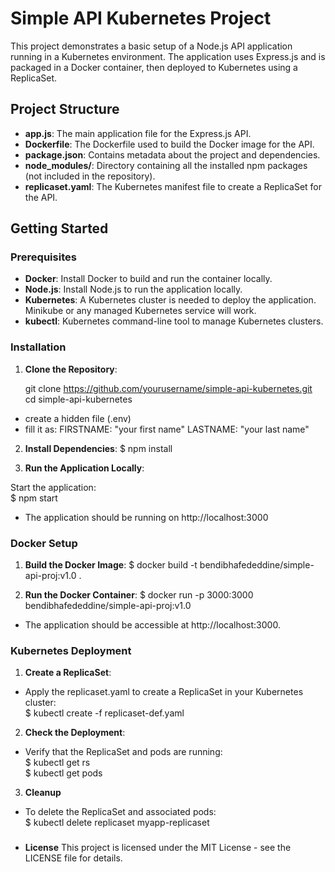# Simple API Kubernetes Project

This project demonstrates a basic setup of a Node.js API application running in a Kubernetes environment. The application uses Express.js and is packaged in a Docker container, then deployed to Kubernetes using a ReplicaSet.

## Project Structure

- **app.js**: The main application file for the Express.js API.
- **Dockerfile**: The Dockerfile used to build the Docker image for the API.
- **package.json**: Contains metadata about the project and dependencies.
- **node_modules/**: Directory containing all the installed npm packages (not included in the repository).
- **replicaset.yaml**: The Kubernetes manifest file to create a ReplicaSet for the API.

## Getting Started

### Prerequisites

- **Docker**: Install Docker to build and run the container locally.
- **Node.js**: Install Node.js to run the application locally.
- **Kubernetes**: A Kubernetes cluster is needed to deploy the application. Minikube or any managed Kubernetes service will work.
- **kubectl**: Kubernetes command-line tool to manage Kubernetes clusters.

### Installation

1. **Clone the Repository**:


   git clone https://github.com/yourusername/simple-api-kubernetes.git <br>
   cd simple-api-kubernetes

- create a hidden file (.env)
- fill it as:
   FIRSTNAME: "your first name"
   LASTNAME: "your last name"

2. **Install Dependencies**:
 $ npm install

3. **Run the Application Locally**:

Start the application: <br>
 $ npm start

- The application should be running on http://localhost:3000

### Docker Setup
1. **Build the Docker Image**:
 $ docker build -t bendibhafededdine/simple-api-proj:v1.0 .

2. **Run the Docker Container**:
 $ docker run -p 3000:3000 bendibhafededdine/simple-api-proj:v1.0 <br>

 - The application should be accessible at http://localhost:3000.

### Kubernetes Deployment
1. **Create a ReplicaSet**:
- Apply the replicaset.yaml to create a ReplicaSet in your Kubernetes cluster:<br>
 $ kubectl create -f replicaset-def.yaml

2. **Check the Deployment**:
- Verify that the ReplicaSet and pods are running:<br>
 $ kubectl get rs  <br>
 $ kubectl get pods

3. **Cleanup**
 - To delete the ReplicaSet and associated pods: <br>
  $ kubectl delete replicaset myapp-replicaset

###
- **License**
This project is licensed under the MIT License - see the LICENSE file for details.
